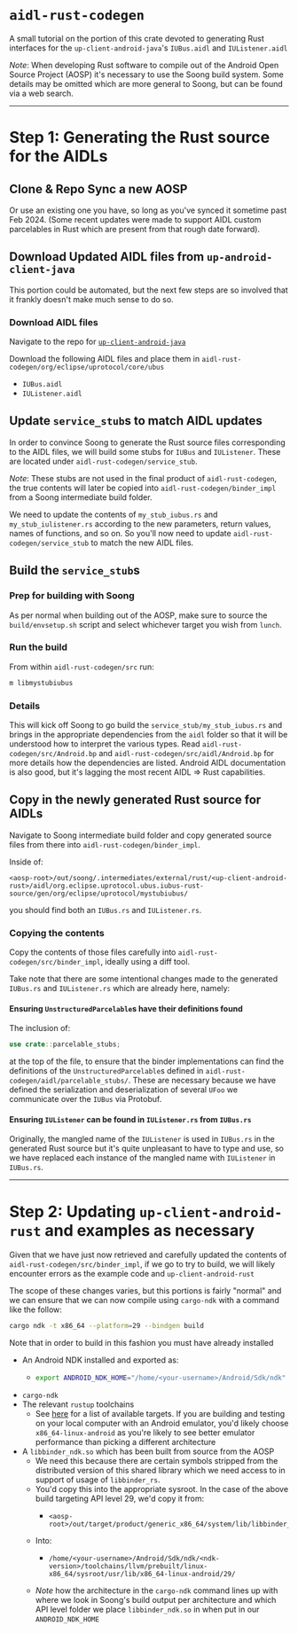 # `aidl-rust-codegen`

A small tutorial on the portion of this crate devoted to generating Rust
interfaces for the `up-client-android-java`'s `IUBus.aidl` and `IUListener.aidl`

_Note_: When developing Rust software to compile out of the Android Open Source 
Project (AOSP) it's necessary to use the Soong build system. Some details may
be omitted which are more general to Soong, but can be found via a web search.

______

# Step 1: Generating the Rust source for the AIDLs

## Clone & Repo Sync a new AOSP

Or use an existing one you have, so long as you've synced it sometime past
Feb 2024. (Some recent updates were made to support AIDL custom parcelables
in Rust which are present from that rough date forward).

## Download Updated AIDL files from `up-android-client-java`

This portion could be automated, but the next few steps are so involved that
it frankly doesn't make much sense to do so.

### Download AIDL files

Navigate to the repo for [`up-client-android-java`](https://github.com/eclipse-uprotocol/up-client-android-java)

Download the following AIDL files and place them in 
`aidl-rust-codegen/org/eclipse/uprotocol/core/ubus`
* `IUBus.aidl`
* `IUListener.aidl`

## Update `service_stub`s to match AIDL updates

In order to convince Soong to generate the Rust source files corresponding
to the AIDL files, we will build some stubs for `IUBus` and `IUListener`.
These are located under `aidl-rust-codegen/service_stub`.

_Note_: These stubs are not used in the final product of `aidl-rust-codegen`,
the true contents will later be copied into `aidl-rust-codegen/binder_impl`
from a Soong intermediate build folder.

We need to update the contents of `my_stub_iubus.rs` and `my_stub_iulistener.rs`
according to the new parameters, return values, names of functions, and so on.
So you'll now need to update `aidl-rust-codegen/service_stub` to match the new
AIDL files.

## Build the `service_stub`s

### Prep for building with Soong

As per normal when building out of the AOSP, make sure to source the 
`build/envsetup.sh` script and select whichever target you wish from `lunch`.

### Run the build

From within `aidl-rust-codegen/src` run:
```bash
m libmystubiubus
```

### Details

This will kick off Soong to go build the `service_stub/my_stub_iubus.rs`
and brings in the appropriate dependencies from the `aidl` folder so that
it will be understood how to interpret the various types. Read
`aidl-rust-codegen/src/Android.bp` and `aidl-rust-codegen/src/aidl/Android.bp`
for more details how the dependencies are listed. Android AIDL documentation
is also good, but it's lagging the most recent AIDL => Rust capabilities.

## Copy in the newly generated Rust source for AIDLs

Navigate to Soong intermediate build folder and copy generated source files
from there into `aidl-rust-codegen/binder_impl`.

Inside of:
```
<aosp-root>/out/soong/.intermediates/external/rust/<up-client-android-rust>/aidl/org.eclipse.uprotocol.ubus.iubus-rust-source/gen/org/eclipse/uprotocol/mystubiubus/
```
you should find both an `IUBus.rs` and `IUListener.rs`.

### Copying the contents

Copy the contents of those files carefully into 
`aidl-rust-codegen/src/binder_impl`, ideally using a diff tool.

Take note that there are some intentional changes made to the generated
`IUBus.rs` and `IUListener.rs` which are already here, namely:

#### Ensuring `UnstructuredParcelable`s have their definitions found

The inclusion of:
```rust
use crate::parcelable_stubs;
```
at the top of the file, to ensure that the binder implementations can
find the definitions of the `UnstructuredParcelable`s defined in 
`aidl-rust-codegen/aidl/parcelable_stubs/`. These are necessary because
we have defined the serialization and deserialization of several `UFoo`
we communicate over the `IUBus` via Protobuf.

#### Ensuring `IUListener` can be found in `IUListener.rs` from `IUBus.rs`

Originally, the mangled name of the `IUListener` is used in `IUBus.rs`
in the generated Rust source but it's quite unpleasant to have to type and
use, so we have replaced each instance of the mangled name with `IUListener`
in `IUBus.rs`.

_______

# Step 2: Updating `up-client-android-rust` and examples as necessary

Given that we have just now retrieved and carefully updated the contents
of `aidl-rust-codegen/src/binder_impl`, if we go to try to build, we will
likely encounter errors as the example code and `up-client-android-rust`

The scope of these changes varies, but this portions is fairly "normal"
and we can ensure that we can now compile using `cargo-ndk` with a command
like the follow:
```bash
cargo ndk -t x86_64 --platform=29 --bindgen build
```

Note that in order to build in this fashion you must have already installed
* An Android NDK installed and exported as:
  * ```bash
    export ANDROID_NDK_HOME="/home/<your-username>/Android/Sdk/ndk"
    ```
* `cargo-ndk`
* The relevant `rustup` toolchains
  * See [here](https://doc.rust-lang.org/rustc/platform-support/android.html)
    for a list of available targets. If you are building and testing on your
    local computer with an Android emulator, you'd likely choose `x86_64-linux-android`
    as you're likely to see better emulator performance than picking a different
    architecture
* A `libbinder_ndk.so` which has been built from source from the AOSP
  * We need this because there are certain symbols stripped from the
    distributed version of this shared library which we need access to
    in support of usage of `libbinder_rs`.
  * You'd copy this into the appropriate sysroot. In the case of the above
    build targeting API level 29, we'd copy it from:
    * ```
      <aosp-root>/out/target/product/generic_x86_64/system/lib/libbinder_ndk.so
      ```
  * Into:
    * ```
      /home/<your-username>/Android/Sdk/ndk/<ndk-version>/toolchains/llvm/prebuilt/linux-x86_64/sysroot/usr/lib/x86_64-linux-android/29/
      ```
  * _Note_ how the architecture in the `cargo-ndk` command lines up with where
    we look in Soong's build output per architecture and which API level 
    folder we place `libbinder_ndk.so` in when put in our `ANDROID_NDK_HOME`
